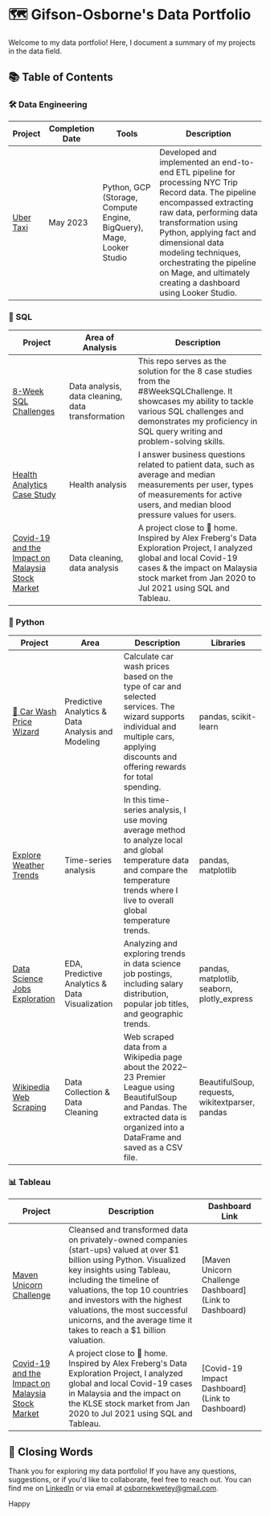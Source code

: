 # 🗺 Gifson-Osborne's Data Portfolio

Welcome to my data portfolio! Here, I document a summary of my projects in the data field.

## 📚 Table of Contents

### 🛠 Data Engineering
| Project                | Completion Date | Tools                                          | Description                                       |
|------------------------|------------------|------------------------------------------------|---------------------------------------------------|
| [Uber Taxi](Link)       | May 2023          | Python, GCP (Storage, Compute Engine, BigQuery), Mage, Looker Studio | Developed and implemented an end-to-end ETL pipeline for processing NYC Trip Record data. The pipeline encompassed extracting raw data, performing data transformation using Python, applying fact and dimensional data modeling techniques, orchestrating the pipeline on Mage, and ultimately creating a dashboard using Looker Studio. |

### 💾 SQL
| Project                               | Area of Analysis                     | Description                                                                                                                                                                                   |
|---------------------------------------|--------------------------------------|-----------------------------------------------------------------------------------------------------------------------------------------------------------------------------------------------|
| [8-Week SQL Challenges](Link)          | Data analysis, data cleaning, data transformation | This repo serves as the solution for the 8 case studies from the #8WeekSQLChallenge. It showcases my ability to tackle various SQL challenges and demonstrates my proficiency in SQL query writing and problem-solving skills. |
| [Health Analytics Case Study](Link)    | Health analysis                      | I answer business questions related to patient data, such as average and median measurements per user, types of measurements for active users, and median blood pressure values for users.   |
| [Covid-19 and the Impact on Malaysia Stock Market](Link) | Data cleaning, data analysis | A project close to 🏡 home. Inspired by Alex Freberg's Data Exploration Project, I analyzed global and local Covid-19 cases & the impact on Malaysia stock market from Jan 2020 to Jul 2021 using SQL and Tableau. |

### 🐍 Python
| Project                               | Area                 | Description                                                                                                                                                                                   | Libraries              |
|---------------------------------------|----------------------|-----------------------------------------------------------------------------------------------------------------------------------------------------------------------------------------------|------------------------|
[🧼 Car Wash Price Wizard](https://github.com/ask-Osborne/Car-Wash-Price-Wizard) | Predictive Analytics & Data Analysis and Modeling | Calculate car wash prices based on the type of car and selected services. The wizard supports individual and multiple cars, applying discounts and offering rewards for total spending. | pandas, scikit-learn                                                                            | -                      |
| [Explore Weather Trends](Link)         | Time-series analysis  | In this time-series analysis, I use moving average method to analyze local and global temperature data and compare the temperature trends where I live to overall global temperature trends. | pandas, matplotlib     |
[Data Science Jobs Exploration](https://github.com/ask-Osborne/Data-Science-Jobs-Exploration-) | EDA,  Predictive Analytics & Data Visualization | Analyzing and exploring trends in data science job postings, including salary distribution, popular job titles, and geographic trends. | pandas, matplotlib, seaborn, plotly_express |
| [Wikipedia Web Scraping](https://github.com/ask-Osborne/Web_Scraping) | Data Collection & Data Cleaning | Web scraped data from a Wikipedia page about the 2022–23 Premier League using BeautifulSoup and Pandas. The extracted data is organized into a DataFrame and saved as a CSV file.  | BeautifulSoup, requests, wikitextparser, pandas |

### 📊 Tableau
| Project                               | Description                                                          | Dashboard Link                                      |
|---------------------------------------|----------------------------------------------------------------------|------------------------------------------------------|
| [Maven Unicorn Challenge](Link)        | Cleansed and transformed data on privately-owned companies (start-ups) valued at over $1 billion using Python. Visualized key insights using Tableau, including the timeline of valuations, the top 10 countries and investors with the highest valuations, the most successful unicorns, and the average time it takes to reach a $1 billion valuation. | [Maven Unicorn Challenge Dashboard](Link to Dashboard) |
| [Covid-19 and the Impact on Malaysia Stock Market](Link) | A project close to 🏡 home. Inspired by Alex Freberg's Data Exploration Project, I analyzed global and local Covid-19 cases in Malaysia and the impact on the KLSE stock market from Jan 2020 to Jul 2021 using SQL and Tableau. | [Covid-19 Impact Dashboard](Link to Dashboard) |

## 🌟 Closing Words

Thank you for exploring my data portfolio! If you have any questions, suggestions, or if you'd like to collaborate, feel free to reach out. You can find me on [LinkedIn](https://www.linkedin.com/in/giftson-osborne-affum-6b1853183/) or via email at [osbornekwetey@gmail.com](mailto:osbornekwetey@gmail.com).

Happy
